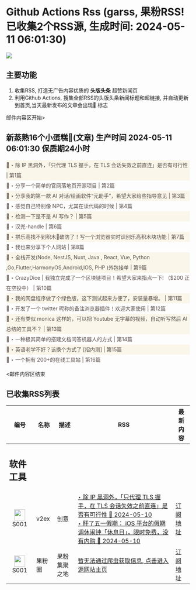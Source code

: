 # Github Actions Rss (garss, 果粉RSS! 已收集2个RSS源, 生成时间: 2024-05-11 06:01:30)

![](https://cdn.jsdelivr.net/gh/xinkeji/garss/_media/ga-rss.png)



## 主要功能
1. 收集RSS, 打造无广告内容优质的 **头版头条** 超赞新闻页
2. 利用Github Actions, 搜集全部RSS的头版头条新闻标题和超链接, 并自动更新到首页,当天最新发布的文章会出现🌈 标志

邮件内容区开始>
<h2>新蒸熟16个小蛋糕🍰(文章) 生产时间 2024-05-11 06:01:30 保质期24小时</h2>

<div style='line-height:3;background-color:#FAF6EA;' ><a href='https://www.v2ex.com/t/1039625#reply3' style="line-height:2;text-decoration:none;display:block;color:#584D49;">🌈 ‣ 除 IP 黑洞外，「只代理 TLS 握手，在 TLS 会话失效之前直连」是否有可行性 | 第1篇</a></div><div style='line-height:3;' ><a href='https://www.v2ex.com/t/1039626#reply1' style="line-height:2;text-decoration:none;display:block;color:#584D49;">🌈 ‣ 分享一个简单的官网落地页开源项目 | 第2篇</a></div><div style='line-height:3;background-color:#FAF6EA;' ><a href='https://www.v2ex.com/t/1039616#reply1' style="line-height:2;text-decoration:none;display:block;color:#584D49;">🌈 ‣ 分享我的第一款 AI 对话/绘画软件“元助手”，希望大家给些指导意见 | 第3篇</a></div><div style='line-height:3;' ><a href='https://www.v2ex.com/t/1039511#reply21' style="line-height:2;text-decoration:none;display:block;color:#584D49;">🌈 ‣ 感觉自己特别像 NPC，尤其在读代码的时候 | 第4篇</a></div><div style='line-height:3;background-color:#FAF6EA;' ><a href='https://www.v2ex.com/t/1039526#reply6' style="line-height:2;text-decoration:none;display:block;color:#584D49;">🌈 ‣ 检测一下是不是 AI 写作？ | 第5篇</a></div><div style='line-height:3;' ><a href='https://www.v2ex.com/t/1039534#reply8' style="line-height:2;text-decoration:none;display:block;color:#584D49;">🌈 ‣ 汉兜-handle | 第6篇</a></div><div style='line-height:3;background-color:#FAF6EA;' ><a href='https://www.v2ex.com/t/1039503#reply6' style="line-height:2;text-decoration:none;display:block;color:#584D49;">🌈 ‣ 拼乐高找不到积木🤬破防了！写一个浏览器实时识别乐高积木块功能 | 第7篇</a></div><div style='line-height:3;' ><a href='https://www.v2ex.com/t/1039465#reply20' style="line-height:2;text-decoration:none;display:block;color:#584D49;">🌈 ‣ 我也来分享下个人网站 | 第8篇</a></div><div style='line-height:3;background-color:#FAF6EA;' ><a href='https://www.v2ex.com/t/1039603#reply0' style="line-height:2;text-decoration:none;display:block;color:#584D49;">🌈 ‣ 全栈开发(Node, NestJS, Nuxt, Java , React, Vue, Python ,Go,Flutter,HarmonyOS,Android,IOS, PHP )外包接单 | 第9篇</a></div><div style='line-height:3;' ><a href='https://www.v2ex.com/t/1039489#reply24' style="line-height:2;text-decoration:none;display:block;color:#584D49;">🌈 ‣ CrazyDice | 我独立完成了一个区块链项目！希望大家来指点一下! （$200 正在空投中） | 第10篇</a></div><div style='line-height:3;background-color:#FAF6EA;' ><a href='https://www.v2ex.com/t/1039308#reply29' style="line-height:2;text-decoration:none;display:block;color:#584D49;">🌈 ‣ 我的网盘程序做了个绿色版，这下测试起来方便了，安装量暴增。 | 第11篇</a></div><div style='line-height:3;' ><a href='https://www.v2ex.com/t/1039493#reply1' style="line-height:2;text-decoration:none;display:block;color:#584D49;">🌈 ‣ 开发了一个 twitter 昵称的备注浏览器插件！欢迎大家使用 | 第12篇</a></div><div style='line-height:3;background-color:#FAF6EA;' ><a href='https://www.v2ex.com/t/1039400#reply6' style="line-height:2;text-decoration:none;display:block;color:#584D49;">🌈 ‣ 还有类似 monica 这样的，可以把 Youtube 无字幕的视频，自动听写然后 AI 总结的工具不？ | 第13篇</a></div><div style='line-height:3;' ><a href='https://www.v2ex.com/t/1039411#reply2' style="line-height:2;text-decoration:none;display:block;color:#584D49;">🌈 ‣ 一种极其简单的搭建文档问答机器人的方式 | 第14篇</a></div><div style='line-height:3;background-color:#FAF6EA;' ><a href='https://www.v2ex.com/t/1039446#reply1' style="line-height:2;text-decoration:none;display:block;color:#584D49;">🌈 ‣ 英语老学不好？该换个方式了 [招内测] | 第15篇</a></div><div style='line-height:3;' ><a href='https://www.v2ex.com/t/1039352#reply7' style="line-height:2;text-decoration:none;display:block;color:#584D49;">🌈 ‣ 一个拥有 200+的在线工具站 | 第16篇</a></div>

<邮件内容区结束

## 已收集RSS列表

| 编号 | 名称 | 描述 | RSS | 最新内容 |
| --- | --- | --- | --- | --- |
| <h2 id="软件工具">软件工具</h2> |  |   |  |  |
| <div id="S001" style="text-align: center;"><img src="https://cdn.jsdelivr.net/gh/zhaoolee/garss/_media/favicon/S001.png" width="30px" style="width:30px;height: auto;"/><br><span>S001</span></div> | v2ex | 创意 | [‣ 除 IP 黑洞外，「只代理 TLS 握手，在 TLS 会话失效之前直连」是否有可行性 🌈 2024-05-10](https://www.v2ex.com/t/1039625#reply3)<br/>[‣ 肝了五一假期： iOS 平台的假期调休闹钟「休息日」，限时免费，没有内购 🌈 2024-05-10](https://www.v2ex.com/t/1038080#reply106) | [订阅地址](https://www.v2ex.com/feed/tab/creative.xml) |
| <div id="S001" style="text-align: center;"><img src="https://cdn.jsdelivr.net/gh/zhaoolee/garss/_media/favicon/S001.png" width="30px" style="width:30px;height: auto;"/><br><span>S001</span></div> | 果粉圈 | 果粉集聚之地 | [暂无法通过爬虫获取信息, 点击进入源网站主页](https://g0f.cn) | [订阅地址](https://g0f.cn/rss.xml) |



